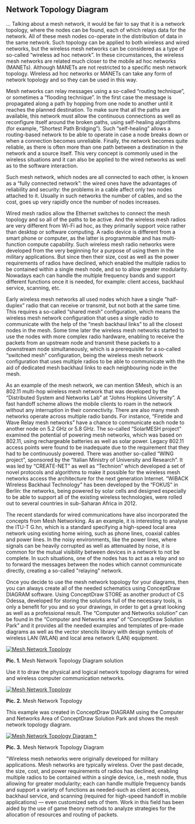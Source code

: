 ## Network Topology Diagram


...
Talking about a mesh network, it would be fair to say that it is a network topology, where the nodes can be found, each of which relays data for the network. All of these mesh nodes co-operate in the distribution of data in the same network. Such topology can be applied to both wireless and wired networks, but the wireless mesh networks can be considered as a type of so-called “wireless ad hoc network”. In these circumstances, the wireless mesh networks are related much closer to the mobile ad hoc networks (MANETs). Although MANETs are not restricted to a specific mesh network topology. Wireless ad hoc networks or MANETs can take any form of network topology and so they can be used in this way.

Mesh networks can relay messages using a so-called “routing technique”, or sometimes a “flooding technique”. In the first case the message is propagated along a path by hopping from one node to another until it reaches the planned destination. To make sure that all the paths are available, this network must allow the continuous connections as well as reconfigure itself around the broken paths, using self-healing algorithms (for example, “Shortest Path Bridging”). Such “self-healing” allows a routing-based network to be able to operate in case a node breaks down or when a connection becomes unreliable. Finally, the network becomes quite reliable, as there is often more than one path between a destination in the network and a source itself. This very concept is commonly used in the wireless situations and it can also be applied to the wired networks as well as to the software interaction.

Such mesh network, which nodes are all connected to each other, is known as a “fully connected network”: the wired ones have the advantages of reliability and security: the problems in a cable affect only two nodes attached to it. Usually in such networks the number of cables, and so the cost, goes up very rapidly once the number of nodes increases.

Wired mesh radios allow the Ethernet switches to connect the mesh topology and so all of the paths to be active. And the wireless mesh radios are very different from Wi-Fi ad hoc, as they primarily support voice rather than desktop or software computing. A radio device is different from a smart phone or computer, as the latter is programmable and has multi-function compute capability. Such wireless mesh radio networks were developed from the very beginning for a purpose of using them in the military applications. But since then their size, cost as well as the power requirements of radios have declined, which enabled the multiple radios to be contained within a single mesh node, and so to allow greater modularity. Nowadays each can handle the multiple frequency bands and support different functions once it is needed, for example: client access, backhaul service, scanning, etc.

Early wireless mesh networks all used nodes which have a single “half-duplex” radio that can receive or transmit, but not both at the same time. This requires a so-called “shared mesh” configuration, which means the wireless mesh network configuration that uses a single radio to communicate with the help of the “mesh backhaul links” to all the closest nodes in the mesh. Some time later the wireless mesh networks started to use the nodes with more complex radio hardware, enabling to receive the packets from an upstream node and transmit these packets to a downstream node simultaneously, which is a prerequisite for a so-called “switched mesh” configuration, being the wireless mesh network configuration that uses multiple radios to be able to communicate with the aid of dedicated mesh backhaul links to each neighbouring node in the mesh.

As an example of the mesh network, we can mention SMesh, which is an 802.11 multi-hop wireless mesh network that was developed by the “Distributed System and Networks Lab” at “Johns Hopkins University”. A fast handoff scheme allows the mobile clients to roam in the network without any interruption in their connectivity. There are also many mesh networks operate across multiple radio bands. For instance, “Firetide and Wave Relay mesh networks” have a chance to communicate each node to another node on 5.2 GHz or 5.8 GHz. The so-called “SolarMESH project” examined the potential of powering mesh networks, which was based on 802.11, using rechargeable batteries as well as solar power. Legacy 802.11 access points were found to be inadequate due to the requirement that they had to be continuously powered. There was another so-called “WING project”, sponsored by the “Italian Ministry of University and Research”. It was led by “CREATE-NET” as well as “Technion” which developed a set of novel protocols and algorithms to make it possible for the wireless mesh networks access the architecture for the next generation Internet. “WiBACK Wireless Backhaul Technology” has been developed by the “FOKUS” in Berlin: the networks, being powered by solar cells and designed especially to be able to support all of the existing wireless technologies, were rolled out to several countries in sub-Saharan Africa in 2012.

The recent standards for wired communications have also incorporated the concepts from Mesh Networking. As an example, it is interesting to analyse the ITU-T G.hn, which is a standard specifying a high-speed local area network using existing home wiring, such as phone lines, coaxial cables and power lines. In the noisy environments, like the power lines, where signals can be heavily corrupted as well as attenuated by noise, it is common for the mutual visibility between devices in a network to not be complete. In such situations, one of the nodes has to act as a relay and so to forward the messages between the nodes which cannot communicate directly, creating a so-called "relaying" network.

Once you decide to use the mesh network topology for your diagrams, then you can always create all of the needed schematics using ConceptDraw DIAGRAM software. Using ConceptDraw STORE as another product of CS Odessa, developed for storing the solutions full of the necessary tools, is only a benefit for you and so your drawings, in order to get a great looking as well as a professional result. The “Computer and Networks solution” can be found in the “Computer and Networks area” of “ConceptDraw Solution Park” and it provides all the needed examples and templates of pre-made diagrams as well as the vector stencils library with design symbols of wireless LAN (WLAN) and local area network (LAN) equipment.

[![Mesh Network Topology](https://www.conceptdraw.com/How-To-Guide/picture/mesh-network-topology/Network-Topology-Mesh.png "Mesh Network Topology")](https://www.conceptdraw.com/How-To-Guide/picture/mesh-network-topology/Network-Topology-Mesh.png)

**Pic. 1.** Mesh Network Topology Diagram solution

Use it to draw the physical and logical network topology diagrams for wired and wireless computer communication networks.

[![Mesh Network Topology](https://www.conceptdraw.com/How-To-Guide/picture/mesh-network-topology/Mesh-Network-Topology.png "Mesh Network Topology")](https://www.conceptdraw.com/How-To-Guide/picture/mesh-network-topology/Mesh-Network-Topology.png)

**Pic. 2.** Mesh Network Topology

This example was created in ConceptDraw DIAGRAM using the Computer and Networks Area of ConceptDraw Solution Park and shows the mesh network topology diagram.

[![Mesh Network Topology Diagram *](https://www.conceptdraw.com/How-To-Guide/picture/Mesh-network-topology-diagram.png)](https://www.conceptdraw.com/How-To-Guide/picture/Mesh-network-topology-diagram.png)

**Pic. 3.** Mesh Network Topology Diagram

"Wireless mesh networks were originally developed for military applications. Mesh networks are typically wireless. Over the past decade, the size, cost, and power requirements of radios has declined, enabling multiple radios to be contained within a single device, i.e., mesh node, thus allowing for greater modularity; each can handle multiple frequency bands and support a variety of functions as needed-such as client access, backhaul service, and scanning (required for high-speed handoff in mobile applications) — even customized sets of them. Work in this field has been aided by the use of game theory methods to analyze strategies for the allocation of resources and routing of packets.